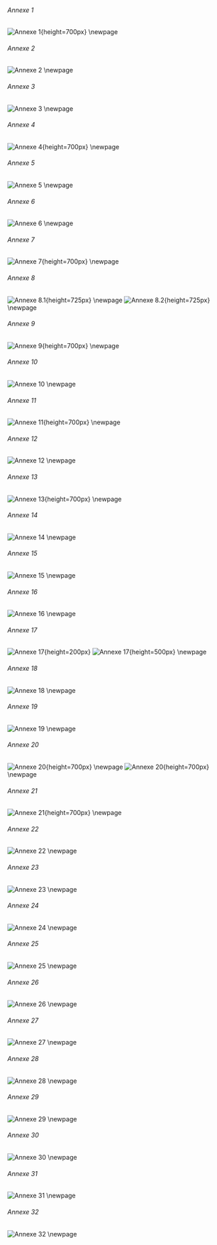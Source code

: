 ###### Annexe 1
![Annexe 1](./content/appendix/01.png){height=700px}
\newpage

###### Annexe 2
![Annexe 2](./content/appendix/02.png)
\newpage

###### Annexe 3
![Annexe 3](./content/appendix/03.png)
\newpage

###### Annexe 4
![Annexe 4](./content/appendix/04.png){height=700px}
\newpage

###### Annexe 5
![Annexe 5](./content/appendix/05.png)
\newpage

###### Annexe 6
![Annexe 6](./content/appendix/06.png)
\newpage

###### Annexe 7
![Annexe 7](./content/appendix/07.png){height=700px}
\newpage

###### Annexe 8
![Annexe 8.1](./content/appendix/08.1.png){height=725px}
\newpage
![Annexe 8.2](./content/appendix/08.2.png){height=725px}
\newpage

###### Annexe 9
![Annexe 9](./content/appendix/09.png){height=700px}
\newpage

###### Annexe 10 
![Annexe 10](./content/appendix/10.png)
\newpage

###### Annexe 11
![Annexe 11](./content/appendix/11.png){height=700px}
\newpage

###### Annexe 12
![Annexe 12](./content/appendix/12.png)
\newpage

###### Annexe 13
![Annexe 13](./content/appendix/13.png){height=700px}
\newpage

###### Annexe 14
![Annexe 14](./content/appendix/14.png)
\newpage

###### Annexe 15
![Annexe 15](./content/appendix/15.png)
\newpage

###### Annexe 16
![Annexe 16](./content/appendix/16.png)
\newpage

###### Annexe 17
![Annexe 17](./content/appendix/17.1.png){height=200px}
![Annexe 17](./content/appendix/17.2.png){height=500px}
\newpage

###### Annexe 18
![Annexe 18](./content/appendix/18.png)
\newpage

###### Annexe 19
![Annexe 19](./content/appendix/19.png)
\newpage

###### Annexe 20
![Annexe 20](./content/appendix/20.1.png){height=700px}
\newpage
![Annexe 20](./content/appendix/20.2.png){height=700px}
\newpage

###### Annexe 21
![Annexe 21](./content/appendix/21.png){height=700px}
\newpage

###### Annexe 22
![Annexe 22](./content/appendix/22.png)
\newpage

###### Annexe 23
![Annexe 23](./content/appendix/23.png)
\newpage

###### Annexe 24
![Annexe 24](./content/appendix/24.png)
\newpage

###### Annexe 25
![Annexe 25](./content/appendix/25.png)
\newpage

###### Annexe 26
![Annexe 26](./content/appendix/26.png)
\newpage

###### Annexe 27
![Annexe 27](./content/appendix/27.png)
\newpage

###### Annexe 28
![Annexe 28](./content/appendix/28.png)
\newpage

###### Annexe 29
![Annexe 29](./content/appendix/29.png)
\newpage

###### Annexe 30
![Annexe 30](./content/appendix/30.png)
\newpage

###### Annexe 31
![Annexe 31](./content/appendix/31.png)
\newpage

###### Annexe 32
![Annexe 32](./content/appendix/32.png)
\newpage
